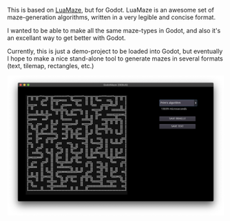 This is based on [LuaMaze](https://github.com/shironecko/LuaMaze), but for Godot. LuaMaze is an awesome set of maze-generation algorithms, written in a very legible and concise format.

I wanted to be able to make all the same maze-types in Godot, and also it's an excellant way to get better with Godot.

Currently, this is just a demo-project to be loaded into Godot, but eventually I hope to make a nice stand-alone tool to generate mazes in several formats (text, tilemap, rectangles, etc.)

![](screenshot.png)